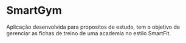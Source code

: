 # SmartGym

Aplicação desenvolvida para propositos de estudo, tem o objetivo de gerenciar as fichas de treino de uma academia no estilo SmartFit.